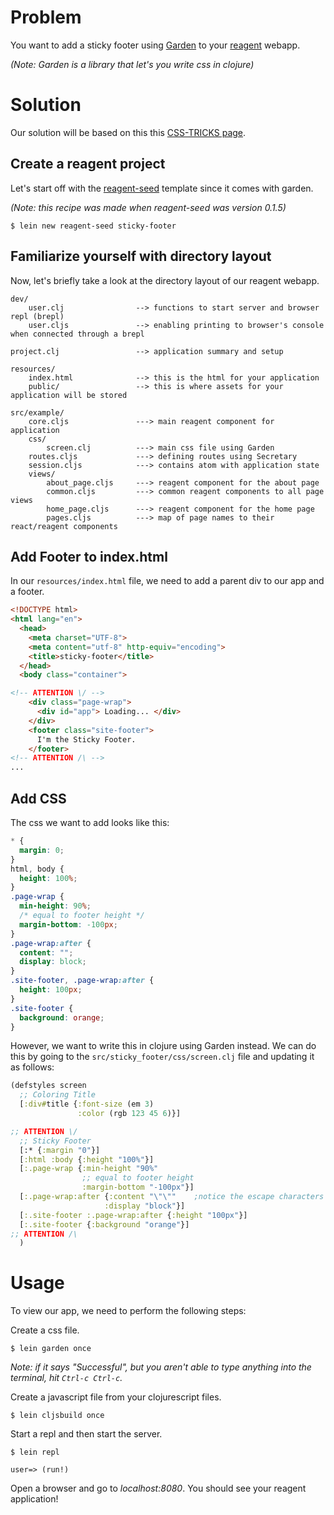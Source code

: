 # Problem

You want to add a sticky footer using [Garden](https://github.com/noprompt/garden) to your [reagent](https://github.com/holmsand/reagent) webapp.

*(Note: Garden is a library that let's you write css in clojure)*

# Solution

Our solution will be based on this this [CSS-TRICKS page](http://css-tricks.com/snippets/css/sticky-footer/).

## Create a reagent project

Let's start off with the [reagent-seed](https://github.com/gadfly361/reagent-seed) template since it comes with garden.

*(Note: this recipe was made when reagent-seed was version 0.1.5)*

```
$ lein new reagent-seed sticky-footer
```

## Familiarize yourself with directory layout

Now, let's briefly take a look at the directory layout of our reagent webapp.

```
dev/
    user.clj                --> functions to start server and browser repl (brepl)
    user.cljs               --> enabling printing to browser's console when connected through a brepl

project.clj                 --> application summary and setup

resources/
    index.html              --> this is the html for your application
    public/                 --> this is where assets for your application will be stored

src/example/
    core.cljs               ---> main reagent component for application
    css/
        screen.clj          ---> main css file using Garden
    routes.cljs             ---> defining routes using Secretary
    session.cljs            ---> contains atom with application state
    views/
        about_page.cljs     ---> reagent component for the about page
    	common.cljs         ---> common reagent components to all page views
    	home_page.cljs      ---> reagent component for the home page
    	pages.cljs          ---> map of page names to their react/reagent components
```

## Add Footer to index.html

In our `resources/index.html` file, we need to add a parent div to our app and a footer.

```html
<!DOCTYPE html>
<html lang="en">
  <head>
    <meta charset="UTF-8">
    <meta content="utf-8" http-equiv="encoding">  
    <title>sticky-footer</title>
  </head>
  <body class="container">

<!-- ATTENTION \/ -->
    <div class="page-wrap">
      <div id="app"> Loading... </div>
    </div>
    <footer class="site-footer">
      I'm the Sticky Footer.
    </footer>
<!-- ATTENTION /\ -->
...
```

## Add CSS

The css we want to add looks like this:

```css
* {
  margin: 0;
}
html, body {
  height: 100%;
}
.page-wrap {
  min-height: 90%;
  /* equal to footer height */
  margin-bottom: -100px; 
}
.page-wrap:after {
  content: "";
  display: block;
}
.site-footer, .page-wrap:after {
  height: 100px; 
}
.site-footer {
  background: orange;
}
```

However, we want to write this in clojure using Garden instead.  We can do this by going to the `src/sticky_footer/css/screen.clj` file and updating it as follows:

```clojure
(defstyles screen
  ;; Coloring Title
  [:div#title {:font-size (em 3)
               :color (rgb 123 45 6)}]

;; ATTENTION \/
  ;; Sticky Footer
  [:* {:margin "0"}]
  [:html :body {:height "100%"}]
  [:.page-wrap {:min-height "90%"
                ;; equal to footer height
                :margin-bottom "-100px"}]
  [:.page-wrap:after {:content "\"\""    ;notice the escape characters
                     :display "block"}]
  [:.site-footer :.page-wrap:after {:height "100px"}]
  [:.site-footer {:background "orange"}]
;; ATTENTION /\
  )
```

# Usage

To view our app, we need to perform the following steps:

Create a css file.

```
$ lein garden once
```

*Note: if it says "Successful", but you aren't able to type anything into the terminal, hit `Ctrl-c Ctrl-c`.*

Create a javascript file from your clojurescript files.

```
$ lein cljsbuild once
```

Start a repl and then start the server.

```
$ lein repl

user=> (run!)
```

Open a browser and go to *localhost:8080*. You should see your reagent application!
